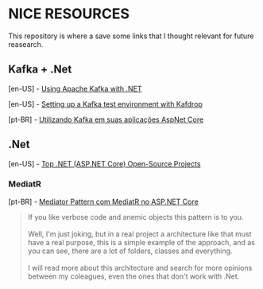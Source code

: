 # NICE RESOURCES

This repository is where a save some links that I thought relevant for future reasearch.

## Kafka + .Net

[en-US] - [Using Apache Kafka with .NET](https://www.red-gate.com/simple-talk/development/dotnet-development/using-apache-kafka-with-net/)

[en-US] - [Setting up a Kafka test environment with Kafdrop](https://www.red-gate.com/simple-talk/development/dotnet-development/setting-up-a-kafka-test-environment-with-kafdrop/)

[pt-BR] - [Utilizando Kafka em suas aplicações AspNet Core](https://dev.to/marraia/utilizando-kafka-em-suas-aplicacoes-aspnet-core-2ieo)

## .Net

[en-US] - [Top .NET (ASP.NET Core) Open-Source Projects](https://medium.com/dotnet-hub/top-dotnet-asp-net-core-open-source-projects-most-popular-aspnetcore-best-github-repos-6261569bdb06)

### MediatR

[pt-BR] - [Mediator Pattern com MediatR no ASP.NET Core](https://www.treinaweb.com.br/blog/mediator-pattern-com-mediatr-no-asp-net-core)
>If you like verbose code and anemic objects this pattern is to you.
<br/><br/> 
Well, I'm just joking, but in a real project a architecture like that must have a real purpose, this is a simple example of the approach, and as you can see, there are a lot of folders, classes and everything.
<br/><br/>
I will read more about this architecture and search for more opinions between my coleagues, even the ones that don't work with .Net.
